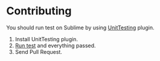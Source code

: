 # Contributing

You should run test on Sublime by using [UnitTesting](https://github.com/randy3k/UnitTesting) plugin.

1. Install UnitTesting plugin.
2. [Run test](https://github.com/randy3k/UnitTesting-example#running-tests) and everything passed.
3. Send Pull Request.